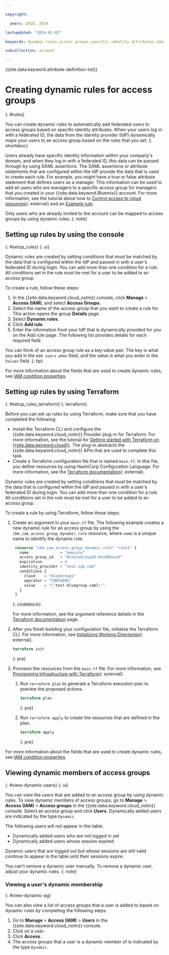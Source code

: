 ```yaml
---

copyright:

  years: 2018, 2024

lastupdated: "2024-01-02"

keywords: dynamic rules,access groups,specific identity attributes,identity provider,federated ID,

subcollection: account

---
```


{{site.data.keyword.attribute-definition-list}}

# Creating dynamic rules for access groups
{: #rules}

You can create dynamic rules to automatically add federated users to access groups based on specific identity attributes. When your users log in with a federated ID, the data from the identity provider (IdP) dynamically maps your users to an access group based on the rules that you set.
{: shortdesc}

Users already have specific identity information within your company's domain, and when they log in with a federated ID, this data can be passed through by using SAML assertions. The SAML assertions or attribute statements that are configured within the IdP provide the data that is used to create each rule. For example, you might have a true or false attribute statement that defines users as a manager. This information can be used to add all users who are managers to a specific access group for managers that you created in your {{site.data.keyword.Bluemix}} account. For more information, see the tutorial about how to [Control access to cloud resources](https://developer.ibm.com/tutorials/use-iam-access-groups-to-effectively-manage-access-to-your-cloud-resources/){: external} and an [Example rule](/docs/account?topic=account-rules#example).

Only users who are already invited to the account can be mapped to access groups by using dynamic rules.
{: note}

## Setting up rules by using the console
{: #setup_rules}
{: ui}

Dynamic rules are created by setting conditions that must be matched by the data that is configured within the IdP and passed in with a user's federated ID during login. You can add more than one condition for a rule. All conditions set in the rule must be met for a user to be added to an access group.

To create a rule, follow these steps:

1. In the {{site.data.keyword.cloud_notm}} console, click **Manage** > **Access (IAM)**, and select **Access Groups**.
2. Select the name of the access group that you want to create a rule for. This action opens the group **Details** page.
3. Select **Dynamic rules**.
4. Click **Add rule**.
5. Enter the information from your IdP that is dynamically provided for you on the Add rule page. The following list provides details for each required field.

You can think of an access group rule as a key:value pair. The key is what you add in the `Add users when` field, and the value is what you enter in the `Values` field.
{: tip}

For more information about the fields that are used to create dynamic rules, see [IAM condition properties](/docs/account?topic=account-iam-condition-properties).

## Setting up rules by using Terraform
{: #setup_rules_terraform}
{: terraform}

Before you can set up rules by using Terraform, make sure that you have completed the following:

- Install the Terraform CLI and configure the {{site.data.keyword.cloud_notm}} Provider plug-in for Terraform. For more information, see the tutorial for [Getting started with Terraform on {{site.data.keyword.cloud}}](/docs/ibm-cloud-provider-for-terraform?topic=ibm-cloud-provider-for-terraform-getting-started). The plug-in abstracts the {{site.data.keyword.cloud_notm}} APIs that are used to complete this task.
- Create a Terraform configuration file that is named `main.tf`. In this file, you define resources by using HashiCorp Configuration Language. For more information, see the [Terraform documentation](https://www.terraform.io/docs/language/index.html){: external}.

Dynamic rules are created by setting conditions that must be matched by the data that is configured within the IdP and passed in with a user's federated ID during login. You can add more than one condition for a rule. All conditions set in the rule must be met for a user to be added to an access group.

To create a rule by using Terraform, follow these steps:

1. Create an argument in your `main.tf` file. The following example creates a new dynamic rule for an access group by using the `ibm_iam_access_group_dynamic_rule` resource, where `name` is a unique name to identify the dynamic rule.

   ```terraform
    resource "ibm_iam_access_group_dynamic_rule" "rule1" {
      name              = "newrule"
      access_group_id   = "AccessGroupId-dsnd4bvsaf"
      expiration        = 4
      identity_provider = "test-idp.com"
      conditions {
        claim    = "blueGroups"
        operator = "CONTAINS"
        value    = "\"test-bluegroup-saml\""
      }
    }
   ```
   {: codeblock}

   For more information, see the argument reference details in the [Terraform documentation](https://registry.terraform.io/providers/IBM-Cloud/ibm/latest/docs/resources/iam_access_group_dynamic_rule) page.

1. After you finish building your configuration file, initialize the Terraform CLI. For more information, see [Initializing Working Directories](https://developer.hashicorp.com/terraform/cli/init){: external}.

   ```terraform
   terraform init
   ```
   {: pre}

1. Provision the resources from the `main.tf` file. For more information, see [Provisioning Infrastructure with Terraform](https://developer.hashicorp.com/terraform/cli/run){: external}.

   1. Run `terraform plan` to generate a Terraform execution plan to preview the proposed actions.

      ```terraform
      terraform plan
      ```
      {: pre}

   1. Run `terraform apply` to create the resources that are defined in the plan.

      ```terraform
      terraform apply
      ```
      {: pre}

For more information about the fields that are used to create dynamic rules, see [IAM condition properties](/docs/account?topic=account-iam-condition-properties).


## Viewing dynamic members of access groups
{: #view-dynamic-users}
{: ui}

You can view the users that are added to an access group by using dynamic rules. To view dynamic members of access groups, go to **Manage** > **Access (IAM)** > **Access groups** in the {{site.data.keyword.cloud_notm}} console. Select an access group and click **Users**. Dynamically added users are indicated by the type `Dynamic`.

The following users will not appear in the table:
- Dynamically added users who are not logged in yet
- Dynamically added users whose session expired

Dynamic users that are logged out but whose sessions are still valid continue to appear in the table until their sessions expire.

You can't remove a dynamic user manually. To remove a dynamic user, adjust your dynamic rules.
{: note}

### Viewing a user's dynamic membership
{: #view-dynamic-ag}

You can also view a list of access groups that a user is added to based on dynamic rules by completing the following steps:

1. Go to **Manage** > **Access (IAM)** > **Users** in the {{site.data.keyword.cloud_notm}} console.
1. Click on a user.
1. Click **Access**.
1. The access groups that a user is a dynamic member of is indicated by the type `Dynamic`.
